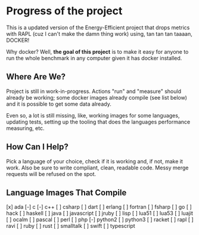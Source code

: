 # Progress of the project

This is a updated version of the Energy-Efficient project that
drops metrics with RAPL (cuz I can't make the damn thing work)
using, tan tan tan taaaan, DOCKER!

Why docker? Well, **the goal of this project** is to make
it easy for anyone to run the whole benchmark in any computer
given it has docker installed.

## Where Are We?

Project is still in work-in-progress. Actions "run" and "measure"
should already be working; some docker images already compile (see
list below) and it is possible to get some data already.

Even so, a lot is still missing, like, working images for some
languages, updating tests, setting up the tooling that does
the languages performance measuring, etc.

## How Can I Help?

Pick a language of your choice, check if it is working and,
if not, make it work. Also be sure to write compliant, clean,
readable code. Messy merge requests will be refused on the
spot.

## Language Images That Compile

[x] ada
[-] c
[-] c++
[ ] csharp
[ ] dart
[ ] erlang
[ ] fortran
[ ] fsharp
[ ] go
[ ] hack
[ ] haskell
[ ] java
[ ] javascript
[ ] jruby
[ ] lisp
[ ] lua51
[ ] lua53
[ ] luajit
[ ] ocalm
[ ] pascal
[ ] perl
[ ] php
[-] python2
[ ] python3
[ ] racket
[ ] rapl
[ ] ravi
[ ] ruby
[ ] rust
[ ] smalltalk
[ ] swift
[ ] typescript
